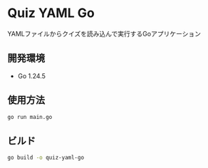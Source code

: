 # Quiz YAML Go

YAMLファイルからクイズを読み込んで実行するGoアプリケーション

## 開発環境

- Go 1.24.5

## 使用方法

```bash
go run main.go
```

## ビルド

```bash
go build -o quiz-yaml-go
```
